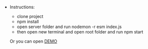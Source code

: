 - Instructions:
  - clone project
  - npm install
  - open server folder and run nodemon -r esm index.js
  - then open new terminal and open root folder and run npm start

  Or you can open [DEMO](https://andrii1996.github.io/testt/)